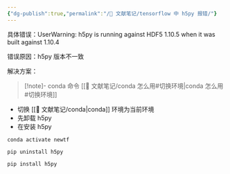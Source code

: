 ```yaml
---
{"dg-publish":true,"permalink":"/🌿 文献笔记/tensorflow 中 h5py 报错/"}
---
```



具体错误：UserWarning: h5py is running against HDF5 1.10.5 when it was built against 1.10.4

错误原因：h5py 版本不一致

解决方案：

> [!note]- conda 命令
>  [[🌿 文献笔记/conda 怎么用#切换环境\|conda 怎么用#切换环境]]

- 切换 [[🌿 文献笔记/conda\|conda]] 环境为当前环境
- 先卸载 h5py 
- 在安装 h5py

```shell
conda activate newtf

pip uninstall h5py

pip install h5py
```